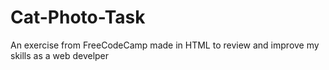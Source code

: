 # Cat-Photo-Task
An exercise from FreeCodeCamp made in HTML to review and improve my skills as a web develper
